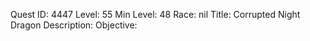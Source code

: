 Quest ID: 4447
Level: 55
Min Level: 48
Race: nil
Title: Corrupted Night Dragon
Description: 
Objective: 
